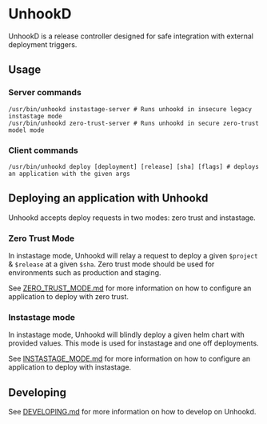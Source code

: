 # UnhookD

UnhookD is a release controller designed for safe integration with external deployment triggers.

## Usage
### Server commands
```
/usr/bin/unhookd instastage-server # Runs unhookd in insecure legacy instastage mode
/usr/bin/unhookd zero-trust-server # Runs unhookd in secure zero-trust model mode
```

### Client commands

```
/usr/bin/unhookd deploy [deployment] [release] [sha] [flags] # deploys an application with the given args
```

## Deploying an application with Unhookd
Unhookd accepts deploy requests in two modes: zero trust and instastage.

### Zero Trust Mode
In instastage mode, Unhookd will relay a request to deploy a given `$project` & `$release` at a given `$sha`. Zero trust mode should be used for environments such as production and staging.

See [ZERO_TRUST_MODE.md](./ZERO_TRUST_MODE.md) for more information on how to configure an application to deploy with zero trust.

### Instastage mode
In instastage mode, Unhookd will blindly deploy a given helm chart with provided values. This mode is used for instastage and one off deployments.

See [INSTASTAGE_MODE.md](./INSTASTAGE_MODE.md) for more information on how to configure an application to deploy with instastage.

## Developing
See [DEVELOPING.md](./DEVELOPING.md) for more information on how to develop on Unhookd.

